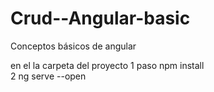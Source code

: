 # Crud--Angular-basic
Conceptos básicos de angular 

en el la carpeta del proyecto 
1 paso npm install  
2 ng serve --open
